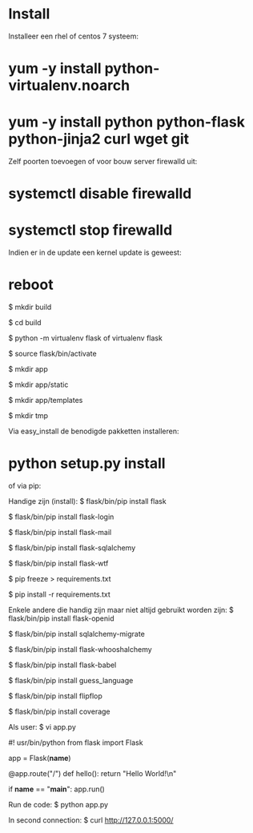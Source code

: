 # Install
Installeer een rhel of centos 7 systeem:
 # yum -y install python-virtualenv.noarch
 
 # yum -y install python python-flask python-jinja2 curl wget git

Zelf poorten toevoegen of voor bouw server firewalld uit:
 # systemctl disable firewalld 
 
 # systemctl stop firewalld

Indien er in de update een kernel update is geweest:
 # reboot


 $ mkdir build

 $ cd build

 $ python -m virtualenv flask    of  virtualenv flask

 $ source flask/bin/activate

 $ mkdir app

 $ mkdir app/static

 $ mkdir app/templates

 $ mkdir tmp


Via easy_install de benodigde pakketten installeren:
 # python setup.py install

of via pip:

Handige zijn (install):
 $ flask/bin/pip install flask
 
 $ flask/bin/pip install flask-login
 
 $ flask/bin/pip install flask-mail
 
 $ flask/bin/pip install flask-sqlalchemy
 
 $ flask/bin/pip install flask-wtf


 $ pip freeze > requirements.txt
 
 $ pip install -r requirements.txt



Enkele andere die handig zijn maar niet altijd gebruikt worden zijn:
 $ flask/bin/pip install flask-openid
 
 $ flask/bin/pip install sqlalchemy-migrate

 $ flask/bin/pip install flask-whooshalchemy
 
 $ flask/bin/pip install flask-babel
 
 $ flask/bin/pip install guess_language
 
 $ flask/bin/pip install flipflop
 
 $ flask/bin/pip install coverage

Als user:
$ vi app.py

  #! usr/bin/python
  from flask import Flask

  app = Flask(__name__)

  @app.route("/")
  def hello():
      return "Hello World!\n"

  if __name__ == "__main__":
      app.run()


Run de code:
 $ python app.py

In second connection:
 $ curl http://127.0.0.1:5000/

